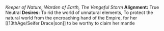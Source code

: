 *Keeper of Nature, Warden of Earth, The Vengeful Storm*
**Alignment:** True Neutral
**Desires:** To rid the world of unnatural elements, To protect the natural world from the encroaching hand of the Empire, for her [[13thAge/Seifer Drace|son]] to be worthy to claim her mantle